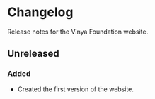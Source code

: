 # Changelog

Release notes for the Vinya Foundation website.



## Unreleased

### Added
- Created the first version of the website.
